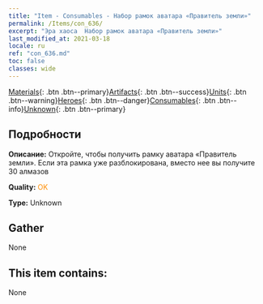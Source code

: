 ```yaml
---
title: "Item - Consumables - Набор рамок аватара «Правитель земли»"
permalink: /Items/con_636/
excerpt: "Эра хаоса  Набор рамок аватара «Правитель земли»"
last_modified_at: 2021-03-18
locale: ru
ref: "con_636.md"
toc: false
classes: wide
---
```

 [Materials](/ru/Items/){: .btn .btn--primary}[Artifacts](/ru/Items/Artifacts/){: .btn .btn--success}[Units](/ru/Items/Units/){: .btn .btn--warning}[Heroes](/ru/Items/Heroes/){: .btn .btn--danger}[Consumables](/ru/Items/Consumables/){: .btn .btn--info}[Unknown](/ru/Items/Unknown/){: .btn .btn--primary}

## Подробности
 **Описание:** Откройте, чтобы получить рамку аватара «Правитель земли». Если эта рамка уже разблокирована, вместо нее вы получите 30 алмазов

 **Quality:** <span style="color: #FF8C00">OK</span>

 **Type:** Unknown

## Gather

  None

## This item contains:

  None

